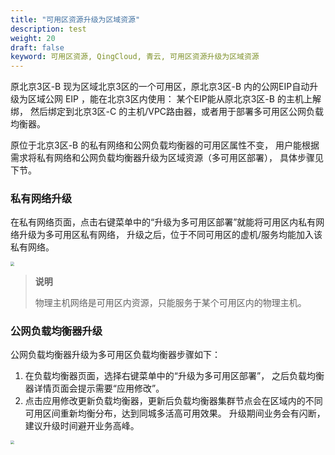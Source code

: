 ```yaml
---
title: "可用区资源升级为区域资源"
description: test
weight: 20
draft: false
keyword: 可用区资源, QingCloud, 青云, 可用区资源升级为区域资源
---
```


原北京3区-B 现为区域北京3区的一个可用区，原北京3区-B 内的公网EIP自动升级为区域公网 EIP ，能在北京3区内使用： 某个EIP能从原北京3区-B 的主机上解绑， 然后绑定到北京3区-C 的主机/VPC路由器，或者用于部署多可用区公网负载均衡器。

原位于北京3区-B 的私有网络和公网负载均衡器的可用区属性不变， 用户能根据需求将私有网络和公网负载均衡器升级为区域资源（多可用区部署）， 具体步骤见下节。

### 私有网络升级

在私有网络页面，点击右键菜单中的“升级为多可用区部署”就能将可用区内私有网络升级为多可用区私有网络， 升级之后，位于不同可用区的虚机/服务均能加入该私有网络。

<img src="../_images/vxnet_upgrade_to_region.png" style="zoom:40%;" />

> **说明**
>
> 物理主机网络是可用区内资源，只能服务于某个可用区内的物理主机。

### 公网负载均衡器升级

公网负载均衡器升级为多可用区负载均衡器步骤如下：

1. 在负载均衡器页面，选择右键菜单中的“升级为多可用区部署”， 之后负载均衡器详情页面会提示需要“应用修改”。
2. 点击应用修改更新负载均衡器，更新后负载均衡器集群节点会在区域内的不同可用区间重新均衡分布，达到同城多活高可用效果。 升级期间业务会有闪断，建议升级时间避开业务高峰。

<img src="../_images/lbc_upgrade_to_region.png" style="zoom:35%;" />

